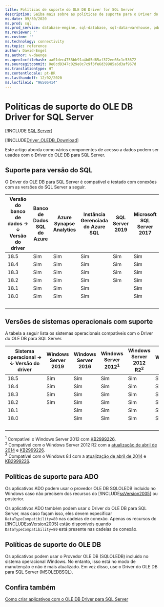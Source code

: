 ```yaml
---
title: Políticas de suporte do OLE DB Driver for SQL Server
description: Saiba mais sobre as políticas de suporte para o Driver do OLE DB para SQL Server e quais sistemas operacionais e versões do banco de dados SQL são compatíveis com cada versão de driver.
ms.date: 09/30/2020
ms.prod: sql
ms.prod_service: database-engine, sql-database, sql-data-warehouse, pdw
ms.reviewer: ''
ms.custom: ''
ms.technology: connectivity
ms.topic: reference
author: David-Engel
ms.author: v-daenge
ms.openlocfilehash: aa01dec4758bb91a4b05d65af372ee66c1c53672
ms.sourcegitcommit: 0e0cd9347c029e0c7c9f3fe6d39985a6d3af967d
ms.translationtype: HT
ms.contentlocale: pt-BR
ms.lasthandoff: 12/02/2020
ms.locfileid: "96506414"
---
```

# <a name="support-policies-for-ole-db-driver-for-sql-server"></a>Políticas de suporte do OLE DB Driver for SQL Server
[!INCLUDE [SQL Server](../../../includes/applies-to-version/sql-asdb-asdbmi-asa-pdw.md)]

[!INCLUDE[Driver_OLEDB_Download](../../../includes/driver_oledb_download.md)]

Este artigo aborda como vários componentes de acesso a dados podem ser usados com o Driver do OLE DB para SQL Server.  

## <a name="sql-version-support"></a>Suporte para versão do SQL  

O Driver do OLE DB para SQL Server é compatível e testado com conexões com as versões do SQL Server a seguir.

| Versão do banco de dados&nbsp;&#8594;<br />&#8595; Versão do driver | Banco de Dados SQL do Azure | Azure Synapse Analytics | Instância Gerenciada do Azure SQL | SQL Server 2019 | Microsoft SQL Server 2017 | SQL Server 2016 | SQL Server 2014 | SQL Server 2012 |
|----|---|---|---|---|---|---|---|---|
|18.5|Sim|Sim|Sim|Sim|Sim|Sim|Sim|Sim|
|18.4|Sim|Sim|Sim|Sim|Sim|Sim|Sim|Sim|
|18.3|Sim|Sim|Sim|Sim|Sim|Sim|Sim|Sim|
|18.2|Sim|Sim|Sim|Sim|Sim|Sim|Sim|Sim|
|18.1|Sim|Sim|Sim|   |Sim|Sim|Sim|Sim|
|18.0|Sim|Sim|Sim|   |Sim|Sim|Sim|Sim|
| &nbsp; | &nbsp; | &nbsp; | &nbsp; | &nbsp; | &nbsp; | &nbsp; | &nbsp; | &nbsp; |

## <a name="supported-operating-system-versions"></a>Versões de sistemas operacionais com suporte  

A tabela a seguir lista os sistemas operacionais compatíveis com o Driver do OLE DB para SQL Server.  

| Sistema operacional&nbsp;&#8594;<br />&#8595; Versão do driver | Windows Server 2019 | Windows Server 2016 | Windows Server 2012<sup>1</sup> | Windows Server 2012 R2<sup>2</sup> | Windows 10 | Windows 8.1<sup>3</sup> |
|----|---|---|---|---|---|---|
|18.5|Sim|Sim|Sim|Sim|Sim|Sim|
|18.4|Sim|Sim|Sim|Sim|Sim|Sim|
|18.3|Sim|Sim|Sim|Sim|Sim|Sim|
|18.2|Sim|Sim|Sim|Sim|Sim|Sim|
|18.1|   |Sim|Sim|Sim|Sim|Sim|
|18.0|   |Sim|Sim|Sim|Sim|Sim|
| &nbsp; | &nbsp; | &nbsp; | &nbsp; | &nbsp; | &nbsp; | &nbsp; |

<sup>1</sup> Compatível o Windows Server 2012 com [KB2999226](https://go.microsoft.com/fwlink/?linkid=2074061).  
<sup>2</sup> Compatível com o Windows Server 2012 R2 com a [atualização de abril de 2014](https://go.microsoft.com/fwlink/?linkid=2073785) e [KB2999226](https://go.microsoft.com/fwlink/?linkid=2074061).  
<sup>3</sup> Compatível com o Windows 8.1 com a [atualização de abril de 2014](https://go.microsoft.com/fwlink/?linkid=2073785) e [KB2999226](https://go.microsoft.com/fwlink/?linkid=2074061).  

## <a name="ado-support-policies"></a>Políticas de suporte para ADO  

Os aplicativos ADO podem usar o provedor OLE DB SQLOLEDB incluído no Windows caso não precisem dos recursos do [!INCLUDE[ssVersion2005](../../../includes/ssversion2005-md.md)] ou posterior.  

Os aplicativos ADO também podem usar o Driver do OLE DB para SQL Server, mas caso façam isso, eles devem especificar `DataTypeCompatibility=80` nas cadeias de conexão. Apenas os recursos do [!INCLUDE[ssVersion2005](../../../includes/ssversion2005-md.md)] estão disponíveis quando `DataTypeCompatibility=80` está presente nas cadeias de conexão.  

## <a name="ole-db-support-policies"></a>Políticas de suporte do OLE DB  

Os aplicativos podem usar o Provedor OLE DB (SQLOLEDB) incluído no sistema operacional Windows. No entanto, isso está no modo de manutenção e não é mais atualizado. Em vez disso, use o Driver do OLE DB para SQL Server (MSOLEDBSQL).

## <a name="see-also"></a>Confira também  

[Como criar aplicativos com o OLE DB Driver para SQL Server](../../oledb/applications/building-applications-with-oledb-driver-for-sql-server.md)

